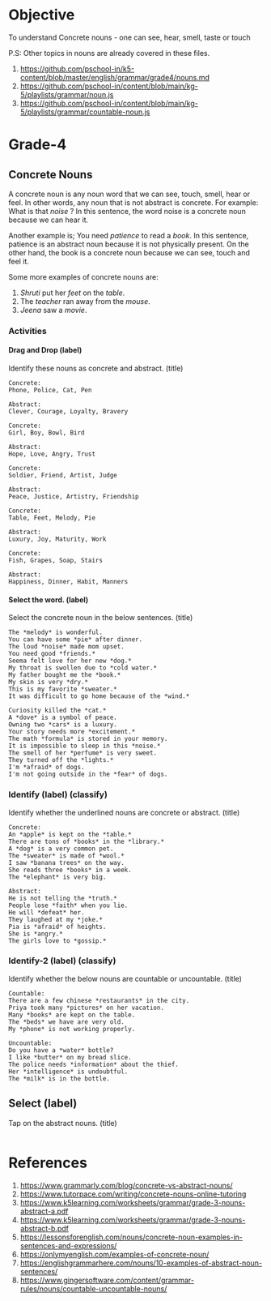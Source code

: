 # Objective

To understand Concrete nouns - one can see, hear, smell, taste or touch

P.S: Other topics in nouns are already covered in these files.
1. https://github.com/pschool-in/k5-content/blob/master/english/grammar/grade4/nouns.md
2. https://github.com/pschool-in/content/blob/main/kg-5/playlists/grammar/noun.js
3. https://github.com/pschool-in/content/blob/main/kg-5/playlists/grammar/countable-noun.js

# Grade-4

## Concrete Nouns

A concrete noun is any noun word that we can see, touch, smell, hear or feel. In other words, any noun that is not abstract is concrete. For example:
What is that *noise* ?
In this sentence, the word noise is a concrete noun because we can hear it.

Another example is;
You need *patience* to read a *book*.
In this sentence, patience is an abstract noun because it is not physically present. On the other hand, the book is a concrete noun because we can see, touch and feel it.

Some more examples of concrete nouns are:
1. *Shruti* put her *feet* on the *table*.
2. The *teacher* ran away from the *mouse*.
3. *Jeena* saw a *movie*.

### Activities

#### Drag and Drop (label)

Identify these nouns as concrete and abstract. (title)
```
Concrete:
Phone, Police, Cat, Pen

Abstract:
Clever, Courage, Loyalty, Bravery
```

```
Concrete:
Girl, Boy, Bowl, Bird

Abstract:
Hope, Love, Angry, Trust
```

```
Concrete:
Soldier, Friend, Artist, Judge

Abstract:
Peace, Justice, Artistry, Friendship
```

```
Concrete:
Table, Feet, Melody, Pie

Abstract:
Luxury, Joy, Maturity, Work
```

```
Concrete:
Fish, Grapes, Soap, Stairs

Abstract:
Happiness, Dinner, Habit, Manners
```

#### Select the word. (label)

Select the concrete noun in the below sentences. (title)
```
The *melody* is wonderful.
You can have some *pie* after dinner.
The loud *noise* made mom upset.
You need good *friends.*
Seema felt love for her new *dog.*
My throat is swollen due to *cold water.*
My father bought me the *book.*
My skin is very *dry.*
This is my favorite *sweater.*
It was difficult to go home because of the *wind.*
```

```
Curiosity killed the *cat.*
A *dove* is a symbol of peace.
Owning two *cars* is a luxury.
Your story needs more *excitement.*
The math *formula* is stored in your memory.
It is impossible to sleep in this *noise.*
The smell of her *perfume* is very sweet.
They turned off the *lights.*
I'm *afraid* of dogs.
I'm not going outside in the *fear* of dogs.
```

### Identify (label) (classify)

Identify whether the underlined nouns are concrete or abstract. (title)
```
Concrete:
An *apple* is kept on the *table.*
There are tons of *books* in the *library.*
A *dog* is a very common pet.
The *sweater* is made of *wool.*
I saw *banana trees* on the way.
She reads three *books* in a week.
The *elephant* is very big.

Abstract:
He is not telling the *truth.*
People lose *faith* when you lie.
He will *defeat* her.
They laughed at my *joke.*
Pia is *afraid* of heights.
She is *angry.*
The girls love to *gossip.*
```

### Identify-2 (label) (classify)

Identify whether the below nouns are countable or uncountable. (title)
```
Countable:
There are a few chinese *restaurants* in the city.
Priya took many *pictures* on her vacation.
Many *books* are kept on the table.
The *beds* we have are very old.
My *phone* is not working properly.

Uncountable:
Do you have a *water* bottle?
I like *butter* on my bread slice.
The police needs *information* about the thief.
Her *intelligence* is undoubtful.
The *milk* is in the bottle.
```

## Select (label)

Tap on the abstract nouns. (title)
```

```

# References

1. https://www.grammarly.com/blog/concrete-vs-abstract-nouns/
2. https://www.tutorpace.com/writing/concrete-nouns-online-tutoring
3. https://www.k5learning.com/worksheets/grammar/grade-3-nouns-abstract-a.pdf
4. https://www.k5learning.com/worksheets/grammar/grade-3-nouns-abstract-b.pdf
5. https://lessonsforenglish.com/nouns/concrete-noun-examples-in-sentences-and-expressions/
6. https://onlymyenglish.com/examples-of-concrete-noun/
7. https://englishgrammarhere.com/nouns/10-examples-of-abstract-noun-sentences/
8. https://www.gingersoftware.com/content/grammar-rules/nouns/countable-uncountable-nouns/
